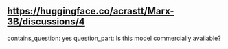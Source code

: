 ## https://huggingface.co/acrastt/Marx-3B/discussions/4

contains_question: yes
question_part: Is this model commercially available?